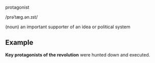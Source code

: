 protagonist

/prəˈtæɡ.ən.ɪst/

(noun) an important supporter of an idea or political system

## Example

**Key protagonists of the revolution** were hunted down and executed.
